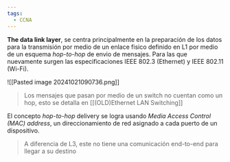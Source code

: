 ```yaml
---
tags:
  - CCNA
---
```

**The data link layer**, se centra principalmente en la preparación de los datos para la transmisión por medio de un enlace fisico definido en L1 por medio de un esquema _hop-to-hop_ de envio de mensajes. Para las que nuevamente surgen las especificaciones IEEE 802.3 (Ethernet) y IEEE 802.11 (Wi-Fi).

![[Pasted image 20241021090736.png]]

> Los mensajes que pasan por medio de un switch no cuentan como un hop, esto se detalla en [[(OLD)Ethernet LAN Switching]] 

El concepto _hop-to-hop_ delivery se logra usando _Media Access Control (MAC) address_, un direccionamiento de red asignado a cada puerto de un dispositivo.

> A diferencia de L3, este no tiene una comunicación end-to-end para llegar a su destino 




